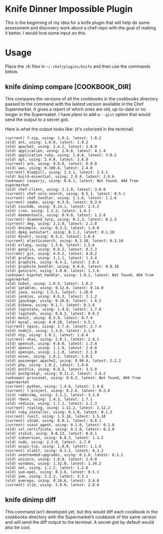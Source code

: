 Knife Dinner Impossible Plugin
============

This is the beginning of my idea for a knife plugin that will help do some assessment and discovery work about a chef-repo with the goal of making it better. I would love some input on this.

# Usage

Place the .rb files in ```~/.chef/plugins/knife``` and then use the commands below.

## knife dinimp compare [COOKBOOK_DIR]

This compares the versions of all the cookbooks in the cookbooks directory passed to the command with the lastest version available in the Chef Supermarket. It gives a report of which ones are old, up-to-date or no longer in the Supermaket. I have plans to add a ```--gist``` option that would send the output to a secret gist.

Here is what the output looks like: (it's colorized in the terminal)

```
(current) 7-zip, using: 1.0.2, latest: 1.0.2
(old) ant, using: 1.0.0, latest: 1.0.2
(old) apache2, using: 1.4.2, latest: 2.0.0
(old) application, using: 2.0.0, latest: 4.1.4
(old) application_ruby, using: 1.0.6, latest: 3.0.2
(old) apt, using: 2.4.0, latest: 2.6.0
(current) ark, using: 0.9.0, latest: 0.9.0
(old) aws, using: 0.100.4, latest: 2.4.0
(current) bluepill, using: 2.3.1, latest: 2.3.1
(old) build-essential, using: 2.0.4, latest: 2.0.6
(unknown) casperjs, using: 0.0.1, latest: Not found, 404 from supermarket
(old) chef-client, using: 2.2.0, latest: 3.8.0
(current) chef-solo-search, using: 0.5.1, latest: 0.5.1
(current) chef_handler, using: 1.1.6, latest: 1.1.6
(current) cmake, using: 0.3.0, latest: 0.3.0
(old) couchdb, using: 0.14.1, latest: 2.5.2
(old) cron, using: 1.2.2, latest: 1.4.3
(old) daemontools, using: 0.9.0, latest: 1.3.0
(current) diamond_lwrp, using: 0.1.3, latest: 0.1.3
(current) dmg, using: 2.2.0, latest: 2.2.0
(old) dnsimple, using: 0.3.3, latest: 1.0.0
(old) dpkg_autostart, using: 0.1.2, latest: 0.1.10
(old) dynect, using: 0.3.2, latest: 1.0.4
(current) elasticsearch, using: 0.3.10, latest: 0.3.10
(old) erlang, using: 1.3.0, latest: 1.5.6
(old) ganglia, using: 0.0.2, latest: 0.2.3
(current) git, using: 4.0.2, latest: 4.0.2
(old) grafana, using: 1.1.1, latest: 1.3.4
(old) graphite, using: 0.4.2, latest: 1.0.1
(old) graphite_handler, using: 0.0.8, latest: 0.0.10
(old) gunicorn, using: 1.0.0, latest: 1.1.6
(unknown) hipchat_handler, using: 1.0.1, latest: Not found, 404 from supermarket
(old) hubot, using: 1.0.5, latest: 1.0.2
(old) iptables, using: 0.12.0, latest: 0.14.0
(old) java, using: 1.5.5, latest: 1.28.0
(old) jenkins, using: 0.6.3, latest: 2.1.2
(old) jpackage, using: 0.10.0, latest: 1.0.2
(old) kibana, using: 0.1.7, latest: 0.1.6
(old) logrotate, using: 1.4.0, latest: 1.7.0
(old) logstash, using: 0.8.3, latest: 0.9.2
(old) monit, using: 0.5.9, latest: 0.7.4
(old) mysql, using: 4.0.20, latest: 5.5.2
(current) nginx, using: 2.7.4, latest: 2.7.4
(old) nodejs, using: 1.3.0, latest: 2.1.0
(old) ntp, using: 1.0.1, latest: 1.6.4
(current) ohai, using: 2.0.1, latest: 2.0.1
(old) openssh, using: 0.8.0, latest: 1.3.4
(old) openssl, using: 1.1.0, latest: 2.0.0
(old) openvpn, using: 1.1.0, latest: 2.1.0
(old) ossec, using: 1.0.1, latest: 1.0.5
(old) passenger_apache2, using: 0.99.4, latest: 2.2.2
(old) php, using: 1.0.2, latest: 1.4.6
(old) postfix, using: 0.8.2, latest: 3.5.0
(old) postgresql, using: 0.11.2, latest: 3.4.2
(unknown) princexml, using: 0.0.2, latest: Not found, 404 from supermarket
(current) python, using: 1.4.6, latest: 1.4.6
(current) r-project, using: 0.2.0, latest: 0.2.0
(old) rabbitmq, using: 2.1.2, latest: 3.3.0
(old) rbenv, using: 1.4.3, latest: 1.7.1
(old) redisio, using: 1.7.1, latest: 2.2.3
(current) rsyslog, using: 1.12.2, latest: 1.12.2
(old) ruby_installer, using: 0.1.0, latest: 0.1.3
(current) runit, using: 1.5.10, latest: 1.5.10
(current) s3cmd, using: 0.0.1, latest: 0.0.1
(current) scout_agent, using: 0.1.0, latest: 0.1.0
(old) ssl_certificate, using: 0.1.0, latest: 0.2.0
(old) statsd, using: 0.0.13, latest: 0.0.1
(old) subversion, using: 0.8.3, latest: 1.1.2
(old) sudo, using: 2.3.0, latest: 2.7.0
(old) ucspi-tcp, using: 1.0.0, latest: 1.1.0
(current) ulimit, using: 0.3.2, latest: 0.3.2
(old) unattended-upgrades, using: 0.1.0, latest: 0.1.2
(old) unicorn, using: 1.0.0, latest: 2.0.0
(old) windows, using: 1.32.0, latest: 1.34.2
(old) xml, using: 1.1.2, latest: 1.2.6
(old) yum-epel, using: 0.3.6, latest: 0.5.1
(old) yum, using: 3.2.2, latest: 3.3.1
(old) yumrepo, using: 0.16.6, latest: 3.0.0
(current) zlib, using: 2.0.0, latest: 2.0.0
```

## knife dinimp diff

This command isn't developed yet, but this would diff each cookbook in the cookbooks directory with the Supermarket’s cookbook of the same version and will send the diff output to the terminal. A secret gist by default would also be cool.
